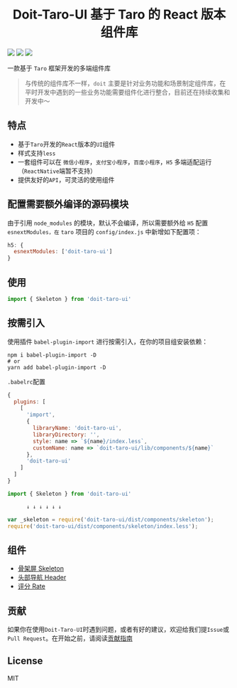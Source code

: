 # <center>Doit-Taro-UI 基于 Taro 的 React 版本组件库</center>

![](https://img.shields.io/github/repo-size/weilkss/doit-taro-ui)
![](https://img.shields.io/github/license/weilkss/doit-taro-ui)
![](https://img.shields.io/github/issues/weilkss/doit-taro-ui)

一款基于 `Taro` 框架开发的多端组件库

> 与传统的组件库不一样，`doit` 主要是针对业务功能和场景制定组件库，在平时开发中遇到的一些业务功能需要组件化进行整合，目前还在持续收集和开发中～

## 特点

- 基于`Taro`开发的`React`版本的`UI`组件
- 样式支持`less`
- 一套组件可以在 `微信小程序`，`支付宝小程序`，`百度小程序`，`H5` 多端适配运行（`ReactNative`端暂不支持）
- 提供友好的`API`，可灵活的使用组件

## 配置需要额外编译的源码模块

由于引用 `node_modules` 的模块，默认不会编译，所以需要额外给 `H5` 配置 `esnextModules，在` `taro` 项目的 `config/index.js` 中新增如下配置项：

```js
h5: {
  esnextModules: ['doit-taro-ui']
}
```

## 使用

```js
import { Skeleton } from 'doit-taro-ui'
```

## 按需引入

使用插件 `babel-plugin-import` 进行按需引入，在你的项目组安装依赖：

```shell
npm i babel-plugin-import -D
# or
yarn add babel-plugin-import -D
```

`.babelrc`配置

```js
{
  plugins: [
    [
      'import',
      {
        libraryName: 'doit-taro-ui',
        libraryDirectory: '',
        style: name => `${name}/index.less`,
        customName: name => `doit-taro-ui/lib/components/${name}`
      },
      'doit-taro-ui'
    ]
  ]
}
```

```js
import { Skeleton } from 'doit-taro-ui'

      ↓ ↓ ↓ ↓ ↓ ↓

var _skeleton = require('doit-taro-ui/dist/components/skeleton');
require('doit-taro-ui/dist/components/skeleton/index.less');

```

## 组件

- [骨架屏 Skeleton](./docs/skeleton.md)
- [头部导航 Header](./docs/header.md)
- [评分 Rate](./docs/rate.md)

## 贡献

如果你在使用`Doit-Taro-UI`时遇到问题，或者有好的建议，欢迎给我们提`Issue`或 `Pull Request`。在开始之前，请阅读[贡献指南](./.github/CONTRIBUTING.md)

## License

MIT

